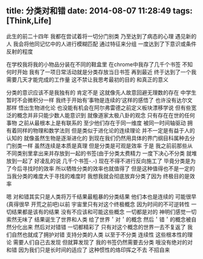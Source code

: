 title: 分类对和错
date: 2014-08-07 11:28:49
tags: [Think,Life]
---
此生的前二十四年 我都在尝试着将一切分门别类 乃至达到了病态的心理 遇见新的人 我会将他同记忆中的人进行模糊匹配 通过特征来分组 一度达到了下意识或条件反射的程度<!--more--> 

在学校我将我的小物品分装在不同的鞋盒里 在chrome中我存了几千个书签 不知何时开始 我有了一项日常活动就是分类存放当日书签 再到最近 终于达到了一个我需要几天才能完成的工作量 这不禁让我思考最初的目的 和真正的意义 

分类的意识应该不是我独有的 肯定不是 这就像先人故意回避无理数的存在 中学生暂时不会微积分一样 我终于开始有‘事物是连续的’这样的感悟了 也许没有达尔文那样 悟出生物进化论 也没能有机会在阿尔弗雷德之前定义板块漂移学说 但有些宽泛的概念并非只能少数人能意识到 就像道家太极八卦的观念 只有存在在世的任何事物 之前从最根本上是有联系的 至少他们存在于同一维度 被同一时间轴驱动 拥有着同样的物理和数学法则 但是类似于进化论的连续理论 并不一定是有益于人的认知的 就像虽然生物是逐渐进化的 到现在我们仍然用具体的界门纲目科属种去分门别类一样 虽然连续是本质是真理 但是分类是可观是效率 于是 我之前前那些从不同类别里拿出来并存放到一起的书签(由于分类太费精力 一度下决心不分类 就堆放到一起了 好凌乱的说 几千个书签-.-) 现在不得不进行反向施工了 毕竟分类是为了今后寻找时的效率 所以牺牲分类的效率也就值得了 但是这种值得也不是一定的 当我分类的难度大于寻找的难度时 我想我就会彻底放弃分类了因为 终极目的是效率 

嗯 对和错其实只是人类将万千结果最粗暴的分类结果 他们本也是连续的 可能很早(真得很早 开荒之前吧)以前 宇宙里只有对这个终极概念 因为时间的不可逆转性 一切结果都是该有的结果 没有不应该和可能这些概念 一切都是对的 神明们感觉一切索然无味了 结果诞生了世界和人类 给了世界＇对＇的概念 然后＇错＇的概念被自然分化出来 然后对对错错 一切都精彩了 只有对这个概念的世界一去不复返了 我们自然也就成了拥护对错 支持分类的人类 以至于不分类 连续性 这些根本性的理论 需要人们自己去发现 但就算发现了 我的书签仍然需要去分类 哦没有绝对的对和错 因为我们只是长时间的适应了 这种惯性的烙印挥之不去 不招自来
